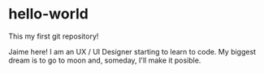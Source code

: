 # hello-world
This my first git repository!

Jaime here! I am an UX / UI Designer starting to learn to code. My biggest dream is to go to moon and, someday, I'll make it posible.

